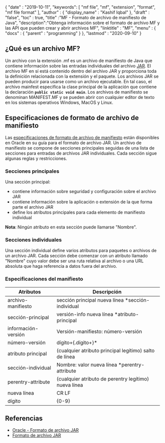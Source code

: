 {
  "date" : "2019-10-11",
  "keywords": [ "mf file", "mf", "extension", "format", "mf file format" ],
  "author" : {
    "display_name" : "Kashif Iqbal"
},
  "draft" : "false",
  "toc" : true,
  "title" :"MF - Formato de archivo de manifiesto de Java",
  "description":"Obtenga información sobre el formato de archivo MF y las API que pueden crear y abrir archivos MF",
  "linktitle" : "MF",
  "menu" : {
    "docs" : {
      "parent" : "programming"
}
},
  "lastmod" : "2020-09-10"
}

## ¿Qué es un archivo MF?

Un archivo con la extensión .mf es un archivo de manifiesto de Java que contiene información sobre las entradas individuales del archivo [JAR](/es/programming/jar/). El archivo MF en sí está contenido dentro del archivo JAR y proporciona toda la definición relacionada con la extensión y el paquete. Los archivos JAR se pueden producir para usarse como un archivo ejecutable. En tal caso, el archivo mainfest especifica la clase principal de la aplicación que contiene la declaración **`public static void main`**. Los archivos de manifiesto se denominan MANIFEST.MF y se pueden abrir con cualquier editor de texto en los sistemas operativos Windows, MacOS y Linux.

## Especificaciones de formato de archivo de manifiesto

Las [especificaciones de formato de archivo de manifiesto](https://docs.oracle.com/javase/8/docs/technotes/guides/jar/jar.html) están disponibles en Oracle en su guía para el formato de archivo JAR. Un archivo de manifiesto se compone de secciones principales seguidas de una lista de secciones para entradas de archivos JAR individuales. Cada sección sigue algunas reglas y restricciones.

### Secciones principales

Una sección principal:

* contiene información sobre seguridad y configuración sobre el archivo JAR
* contiene información sobre la aplicación o extensión de la que forma parte el archivo JAR
* define los atributos principales para cada elemento de manifiesto individual

**Nota**: Ningún atributo en esta sección puede llamarse "Nombre".

### Secciones individuales

Una sección individual define varios atributos para paquetes o archivos de un archivo JAR. Cada sección debe comenzar con un atributo llamado "Nombre" cuyo valor debe ser una ruta relativa al archivo o una URL absoluta que haga referencia a datos fuera del archivo.

### Especificaciones del manifiesto

|Atributos|Descripción|
---|---|
|archivo-manifiesto|sección principal nueva línea *sección-individual|
|sección-principal|versión-info nueva línea *atributo-principal|
|información-versión|Versión-manifiesto: número-versión|
|número-versión|dígito+{.dígito+}*|
|atributo principal|(cualquier atributo principal legítimo) salto de línea|
|sección-individual|Nombre: valor nueva línea *perentry-attribute|
|perentry-attribute|(cualquier atributo de perentry legítimo) nueva línea|
|nueva línea|CR LF | FL | CR (no seguido de LF)|
|dígito|{0-9}|

## Referencias

* [Oracle - Formato de archivo JAR](https://docs.oracle.com/javase/8/docs/technotes/guides/jar/jar.html)
* [Formato de archivo JAR](https://en.wikipedia.org/wiki/JAR_(file_format))


